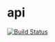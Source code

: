 api
===
[![Build Status](https://travis-ci.org/pushiner/api.svg)](https://travis-ci.org/pushiner/api)

